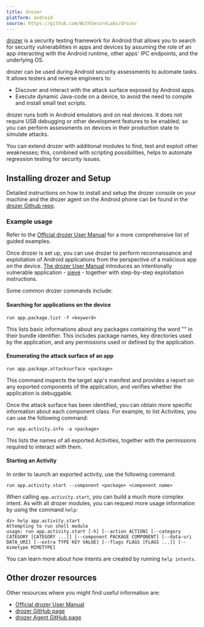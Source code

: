 ```yaml
---
title: drozer
platform: android
source: https://github.com/WithSecureLabs/drozer
---
```


[drozer](https://github.com/WithSecureLabs/drozer "drozer on GitHub") is a security testing framework for Android that allows you to search for security vulnerabilities in apps and devices by assuming the role of an app interacting with the Android runtime, other apps' IPC endpoints, and the underlying OS.

drozer can be used during Android security assessments to automate tasks. It allows testers and reverse engineers to:

- Discover and interact with the attack surface exposed by Android apps.
- Execute dynamic Java-code on a device, to avoid the need to compile and install small test scripts.

drozer runs both in Android emulators and on real devices. It does not require USB debugging or other development features to be enabled; so you can perform assessments on devices in their production state to simulate attacks.

You can extend drozer with additional modules to find, test and exploit other weaknesses; this, combined with scripting possibilities, helps to automate regression testing for security issues.

## Installing drozer and Setup

Detailed instructions on how to install and setup the drozer console on your machine and the drozer agent on the Android phone can be found in the [drozer Github repo](https://github.com/WithSecureLabs/drozer "Installation instructions of drozer").

### Example usage

Refer to the [Official drozer User Manual](https://labs.withsecure.com/tools/drozer "drozer User Manual") for a more comprehensive list of guided examples.

Once drozer is set up, you can use drozer to perform reconnaissance and exploitation of Android applications from the perspective of a malicious app on the device. [The drozer User Manual](https://labs.withsecure.com/tools/drozer#3 "drozer User Manual") introduces an intentionally vulnerable application - [sieve](https://github.com/WithSecureLabs/sieve "GitHub repo - sieve") - together with step-by-step exploitation instructions.

Some common drozer commands include:

#### Searching for applications on the device

```
run app.package.list -f <keyword>
```

This lists basic informations about any packages containing the word "<keyword>" in their bundle identifier. This includes package names, key directories used by the application, and any permissions used or defined by the application.

#### Enumerating the attack surface of an app

```
run app.package.attacksurface <package>
```

This command inspects the target app's manifest and provides a report on any exported components of the application, and verifies whether the application is debuggable.

Once the attack surface has been identified, you can obtain more specific information about each component class. For example, to list  Activities, you can use the following command:

```
run app.activity.info -a <package>
```

This lists the names of all exported Activities, together with the permissions required to interact with them.

#### Starting an Activity

In order to launch an exported activity, use the following command:

```
run app.activity.start --component <package> <component name>
```

When calling `app.activity.start`, you can build a much more complex intent. As with all drozer modules, you can request more usage information by using the command `help`:

```
dz> help app.activity.start
Attempting to run shell module
usage: run app.activity.start [-h] [--action ACTION] [--category CATEGORY [CATEGORY ...]] [--component PACKAGE COMPONENT] [--data-uri DATA_URI] [--extra TYPE KEY VALUE] [--flags FLAGS [FLAGS ...]] [--mimetype MIMETYPE]
```

You can learn more about how intents are created by running `help intents`.

## Other drozer resources

Other resources where you might find useful information are:

- [Official drozer User Manual](https://labs.withsecure.com/tools/drozer "drozer User Manual")
- [drozer GitHub page](https://github.com/WithSecureLabs/drozer "GitHub repo - drozer")
- [drozer Agent GitHub page](https://github.com/WithSecureLabs/drozer-agent "GitHub repo - drozer-agent")
